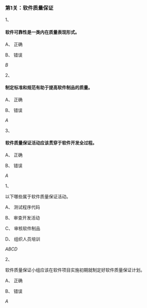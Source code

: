 ### 第1关：软件质量保证

1、

#### 软件可靠性是一类内在质量表现形式。


A、
正确

B、
错误

*B*

2、

#### 制定标准和规范有助于提高软件制品的质量。


A、
正确

B、
错误

*A*

3、

#### 软件质量保证活动应该贯穿于软件开发全过程。


A、
正确

B、
错误

*A*



1、

以下哪些属于软件质量保证活动。


A、
测试程序代码


B、
审查开发活动


C、
审核软件制品

D、
组织人员培训

*ABCD*

2、

软件质量保证小组应该在软件项目实施初期就制定好软件质量保证计划。


A、
正确

B、
错误

*A*